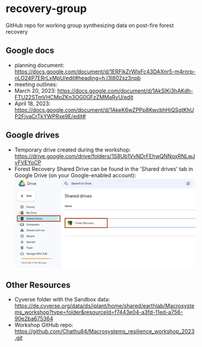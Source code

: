 # recovery-group

GitHub repo for working group synthesizing data on post-fire forest recovery

## Google docs
- planning document: https://docs.google.com/document/d/1ERFlkZrWlxFc43DAXnr5-m4rnrp-nLO24P7ERrLxMpU/edit#heading=h.l3l802sz3npb
- meeting outlines: 
- March 20, 2023: https://docs.google.com/document/d/1AkSIKi3hAKdh-FTU22STmVHCMpZKn3OG0GFzZMMaRyU/edit
- April 18, 2023: https://docs.google.com/document/d/1AkeK6wZPPp8KwcbhHiQSgtKhUP2FjvaCrTkYWPRxe9E/edit# 

## Google drives

- Temporary drive created during the workshop: https://drive.google.com/drive/folders/1S8Ub1VvNDrFEhwQNNoxRNLwJvFVEYoCP
- Forest Recovery Shared Drive can be found in the 'Shared drives' tab in Google Drive (on your Google-enabled account):
![Shared Drive](photos_from_workinggroup/forestrecovery_shareddrive.png)

## Other Resources
- Cyverse folder with the Sandbox data: https://de.cyverse.org/data/ds/iplant/home/shared/earthlab/Macrosystems_workshop?type=folder&resourceId=f7443e04-a3fd-11ed-a756-90e2ba675364
- Workshop GitHub repo: https://github.com/Chathu84/Macrosystems_resilience_workshop_2023.git
